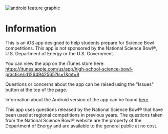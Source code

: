 ![android feature graphic](https://user-images.githubusercontent.com/20936453/30292524-79a073e8-9704-11e7-97d3-9ff703a05394.png)

# Information

This is an iOS app designed to help students prepare for Science Bowl competitions. This app is not sponsored by the National Science Bowl®, U.S. Department of Energy or the U.S. Government.

You can view the app on the iTunes store here: https://itunes.apple.com/us/app/high-school-science-bowl-practice/id1264942565?ls=1&mt=8

Questions or concerns about the app can be raised using the "Issues" button at the top of the page.

Information about the Android version of the app can be found [here](https://github.com/jakepolatty/HighSchoolScienceBowlPractice-Android).

This app uses questions released by the National Science Bowl® that have been used at regional competitions in previous years. The questions taken from the National Science Bowl® website are the property of the Department of Energy and are available to the general public at no cost.
